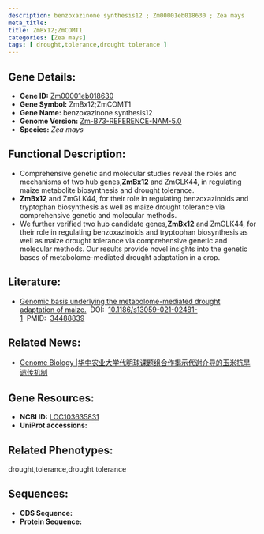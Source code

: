```yaml
---
description: benzoxazinone synthesis12 ; Zm00001eb018630 ; Zea mays
meta_title:
title: ZmBx12;ZmCOMT1
categories: [Zea mays]
tags: [ drought,tolerance,drought tolerance ]
---
```


## Gene Details:
- **Gene ID:**	[Zm00001eb018630]()
- **Gene Symbol:** ZmBx12;ZmCOMT1
- **Gene Name:** benzoxazinone synthesis12
- **Genome Version:** [Zm-B73-REFERENCE-NAM-5.0]()
- **Species:** *Zea mays*

## Functional Description:
   - Comprehensive genetic and molecular studies reveal the roles and mechanisms of two hub genes,**ZmBx12** and ZmGLK44, in regulating maize metabolite biosynthesis and drought tolerance.
   - **ZmBx12** and ZmGLK44, for their role in regulating benzoxazinoids and tryptophan biosynthesis as well as maize drought tolerance via comprehensive genetic and molecular methods.
   - We further verified two hub candidate genes,**ZmBx12** and ZmGLK44, for their role in regulating benzoxazinoids and tryptophan biosynthesis as well as maize drought tolerance via comprehensive genetic and molecular methods. Our results provide novel insights into the genetic bases of metabolome-mediated drought adaptation in a crop.

## Literature:
   - [Genomic basis underlying the metabolome-mediated drought adaptation of maize.]( https://genomebiology.biomedcentral.com/articles/10.1186/s13059-021-02481-1)&nbsp;&nbsp;DOI:&nbsp;&nbsp;[10.1186/s13059-021-02481-1](https://genomebiology.biomedcentral.com/articles/10.1186/s13059-021-02481-1)&nbsp;&nbsp;PMID:&nbsp;&nbsp;[34488839](https://pubmed.ncbi.nlm.nih.gov/34488839/)

## Related News:
   - [Genome Biology |华中农业大学代明球课题组合作揭示代谢介导的玉米抗旱遗传机制](https://mp.weixin.qq.com/s?__biz=Mzg3MDEwNDEyMg==&mid=2247516845&idx=1&sn=f1a3566862b2040170e123598c570273&chksm=ce902ff8f9e7a6ee4a436340d97844a856e81535aa6df39d84a560e2d5e61061534a1446b37f&scene=27#wechat_redirect)

## Gene Resources:
- **NCBI ID:** [LOC103635831](https://www.ncbi.nlm.nih.gov/gene/?term=LOC103635831)
- **UniProt accessions:** [](https://www.uniprot.org/uniprotkb//entry)

## Related Phenotypes:
drought,tolerance,drought tolerance

## Sequences:
- **CDS Sequence:**
- **Protein Sequence:**

